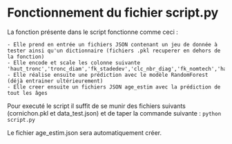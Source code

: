 # Fonctionnement du fichier script.py

La fonction présente dans le script fonctionne comme ceci :

    - Elle prend en entrée un fichiers JSON contenant un jeu de donnée à tester ainsi qu'un dictionnaire (fichiers .pkl recuperer en dehors de la fonction)
    - Elle encode et scale les colonne suivante 'haut_tronc','tronc_diam','fk_stadedev','clc_nbr_diag','fk_nomtech','haut_tot'
    - Elle réalise ensuite une prédiction avec le modèle RandomForest (déjà entrainer ultérieurement)
    - Elle creer ensuite un fichiers JSON age_estim avec la prédiction de tout les âges

Pour executé le script il suffit de se munir des fichiers suivants (cornichon.pkl et data_test.json) et de taper la commande suivante :
        `python script.py`

Le fichier age_estim.json sera automatiquement créer.
